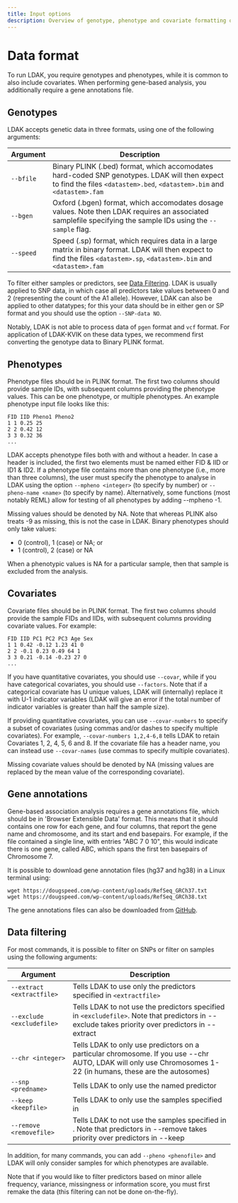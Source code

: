 ```yaml
---
title: Input options
description: Overview of genotype, phenotype and covariate formatting options in LDAK-KVIK
---
```

<script type="text/javascript" async
  src="https://cdnjs.cloudflare.com/ajax/libs/mathjax/2.7.7/MathJax.js?config=TeX-MML-AM_CHTML">
</script>
<a id="gen"></a>

# Data format

To run LDAK, you require genotypes and phenotypes, while it is common to also include covariates. When performing gene-based analysis, you additionally require a gene annotations file.

## Genotypes

LDAK accepts genetic data in three formats, using one of the following arguments:

| Argument |  Description |
|--------------------|--------|
| `--bfile`    | Binary PLINK (.bed) format, which accomodates hard-coded SNP genotypes. LDAK will then expect to find the files `<datastem>.bed`, `<datastem>.bim` and `<datastem>.fam`   |
| `--bgen`    | Oxford (.bgen) format, which accomodates dosage values. Note then LDAK requires an associated samplefile specifying the sample IDs using the `--sample` flag.   |
| `--speed`    | Speed (.sp) format, which requires data in a large matrix in binary format. LDAK will then expect to find the files `<datastem>.sp`, `<datastem>.bim` and `<datastem>.fam`   |

To filter either samples or predictors, see [Data Filtering](/docs/input#filtering). LDAK is usually applied to SNP data, in which case all predictors take values between 0 and 2 (representing the count of the A1 allele). However, LDAK can also be applied to other datatypes; for this your data should be in either gen or SP format and you should use the option `--SNP-data NO`.

Notably, LDAK is not able to process data of `pgen` format and `vcf` format. For application of LDAK-KVIK on these data types, we recommend first converting the genotype data to Binary PLINK format.

<a id="pheno"></a>

## Phenotypes

Phenotype files should be in PLINK format. The first two columns should provide sample IDs, with subsequent columns providing the phenotype values. This can be one phenotype, or multiple phenotypes. An example phenotype input file looks like this:
```
FID IID Pheno1 Pheno2
1 1 0.25 25
2 2 0.42 12
3 3 0.32 36
...
```
LDAK accepts phenotype files both with and without a header. In case a header is included, the first two elements must be named either FID & IID or ID1 & ID2. If a phenotype file contains more than one phenotype (i.e., more than three columns), the user must specify the phenotype to analyse in LDAK using the option `--mpheno <integer>` (to specify by number) or `--pheno-name <name>` (to specify by name). Alternatively, some functions (most notably REML) allow for testing of all phenotypes by adding --mpheno -1.

Missing values should be denoted by NA. Note that whereas PLINK also treats -9 as missing, this is not the case in LDAK. Binary phenotypes should only take values:
- 0 (control), 1 (case) or NA; or
- 1 (control), 2 (case) or NA

When a phenotypic values is NA for a particular sample, then that sample is excluded from the analysis.

<a id="covar"></a>

## Covariates

Covariate files should be in PLINK format. The first two columns should provide the sample FIDs and IIDs, with subsequent columns providing covariate values. For example: 
```
FID IID PC1 PC2 PC3 Age Sex
1 1 0.42 -0.12 1.23 41 0
2 2 -0.1 0.23 0.49 64 1
3 3 0.21 -0.14 -0.23 27 0
...
```
If you have quantitative covariates, you should use `--covar`, while if you have categorical covariates, you should use `--factors`. Note that if a categorical covariate has U unique values, LDAK will (internally) replace it with U-1 indicator variables (LDAK will give an error if the total number of indicator variables is greater than half the sample size).

If providing quantitative covariates, you can use `--covar-numbers` to specify a subset of covariates (using commas and/or dashes to specify multiple covariates). For example, `--covar-numbers 1,2,4-6,8` tells LDAK to retain Covariates 1, 2, 4, 5, 6 and 8. If the covariate file has a header name, you can instead use `--covar-names` (use commas to specify multiple covariates).

Missing covariate values should be denoted by NA (missing values are replaced by the mean value of the corresponding covariate).

<a id="gene"></a>

## Gene annotations

Gene-based association analysis requires a gene annotations file, which should be in 'Browser Extensible Data' format. This means that it should contains one row for each gene, and four columns, that report the gene name and chromosome, and its start and end basepairs. For example, if the file contained a single line, with entries "ABC 7 0 10", this would indicate there is one gene, called ABC, which spans the first ten basepairs of Chromosome 7. 

It is possible to download gene annotation files (hg37 and hg38) in a Linux terminal using:
``` 
wget https://dougspeed.com/wp-content/uploads/RefSeq_GRCh37.txt
wget https://dougspeed.com/wp-content/uploads/RefSeq_GRCh38.txt
```
The gene annotations files can also be downloaded from [GitHub](https://github.com/dougspeed/LDAK).

<a id="filtering"></a>

## Data filtering

For most commands, it is possible to filter on SNPs or filter on samples using the following arguments:

| Argument |  Description |
|--------------------|--------|
| `--extract <extractfile>`    | Tells LDAK to use only the predictors specified in `<extractfile>`   |
| `--exclude <excludefile>` | Tells LDAK to not use the predictors specified in `<excludefile>`. Note that predictors in --exclude <excludefile> takes priority over predictors in --extract <extractfile> |
| `--chr <integer>` | Tells LDAK to only use predictors on a particular chromosome. If you use --chr AUTO, LDAK will only use Chromosomes 1-22 (in humans, these are the autosomes) |
| `--snp <predname>` | Tells LDAK to only use the named predictor |
| `--keep <keepfile>` | Tells LDAK to only use the samples specified in <keepfile> |
| `--remove <removefile>` | Tells LDAK to not use the samples specified in <removefile>. Note that predictors in --remove <removefile> takes priority over predictors in --keep <keepfile> |

In addition, for many commands, you can add `--pheno <phenofile>` and LDAK will only consider samples for which phenotypes are available.

Note that if you would like to filter predictors based on minor allele frequency, variance, missingness or information score, you must first remake the data (this filtering can not be done on-the-fly).
